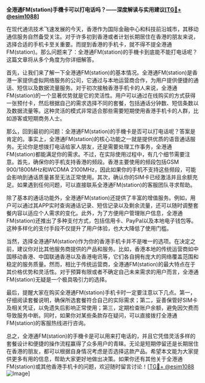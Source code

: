 **全港通FM(station)手機卡可以打电话吗？——深度解读与实用建议[[TG💪+ @esim1088](https://t.me/s/esim1088)]**

在现代通讯技术飞速发展的今天，香港作为国际金融中心和科技前沿城市，其移动通信服务自然备受关注。对于许多初到香港或者计划长期居住在香港的朋友来说，选择合适的手机卡至关重要。而提到香港的手机卡，就不得不提全港通FM(station)。那么问题来了：全港通FM(station)的手機卡到底能不能打电话呢？这篇文章将从多个角度为你详细解答。

首先，让我们来了解一下全港通FM(station)的基本情况。全港通FM(station)是香港一家提供虚拟网络服务的公司，它通过与本地运营商合作，为用户提供便捷的通话、短信以及数据流量服务。对于初次接触香港手机卡的人来说，全港通FM(station)的一个显著优势就是它的灵活性。用户可以通过在线购买的方式获得一张预付卡，然后根据自己的需求选择不同的套餐，包括通话分钟数、短信条数以及数据流量等。这种灵活的模式非常适合那些需要短期使用香港手机卡的人群，比如游客或短期商务人士。

那么，回到最初的问题：全港通FM(station)的手機卡是否可以打电话呢？答案是肯定的。事实上，全港通FM(station)的核心功能之一就是提供优质的语音通话服务。无论你是想拨打电话给家人朋友，还是需要处理工作事务，全港通FM(station)都能满足你的需求。不过，在实际使用过程中，有几个细节需要注意。首先，确保你的手机支持香港的频段。香港主要使用的频段包括GSM 900/1800MHz和WCDMA 2100MHz，因此如果你的手机不支持这些频段，可能会影响到通话质量甚至无法正常使用。其次，确认你的SIM卡已经激活并且余额充足。如果遇到任何问题，可以直接联系全港通FM(station)的客服团队寻求帮助。

除了基本的通话功能外，全港通FM(station)还提供了丰富的增值服务。例如，用户可以通过其APP实时查询通话记录、短信记录以及剩余流量，还可以随时调整套餐内容以适应个人需求的变化。此外，为了方便用户管理账户信息，全港通FM(station)还推出了多种支付方式，包括信用卡、PayPal以及本地电子钱包等。这种多样化的支付手段不仅提升了用户体验，也大大降低了使用门槛。

当然，选择全港通FM(station)作为你的香港手机卡并不是唯一的选项。在决定之前，建议你对比其他服务商提供的产品和服务。比如，香港本地的传统运营商如中国移动香港、中国联通香港以及香港电讯等，它们各自拥有庞大的网络覆盖范围和稳定的服务质量。然而，相比于传统运营商，全港通FM(station)的最大特点在于其价格优势和灵活性。对于预算有限或者不确定自己未来需求的用户而言，全港通FM(station)无疑是一个极具吸引力的选择。

最后，提醒大家在购买全港通FM(station)手机卡时一定要注意以下几点。第一，仔细阅读套餐说明，确保所选套餐符合自己的实际需求；第二，妥善保管好SIM卡及相关凭证，以免遗失后影响正常使用；第三，定期检查账户余额，避免因欠费而导致服务中断。同时，如果你对某些条款存在疑问，可以直接拨打全港通FM(station)的客服热线进行咨询。

总之，全港通FM(station)的手機卡是可以用来打电话的，并且它凭借灵活多样的套餐设计和便捷的操作流程赢得了众多用户的青睐。无论是短期停留还是长期居住在香港的朋友，都可以根据自身情况考虑是否选择这款产品。希望本文能为大家提供更多有用的信息，帮助大家更好地做出决策。如果你还有其他关于全港通FM(station)或其他香港手机卡的问题，欢迎随时留言讨论！[[TG💪+ @esim1088](https://t.me/s/esim1088) ![Image](https://i.postimg.cc/4NQfJmqS/Snipaste-2025-05-13-00-14-12.png)]